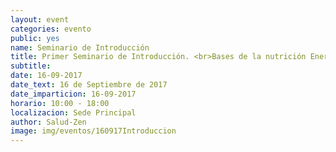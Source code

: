 ```yaml
---
layout: event
categories: evento
public: yes
name: Seminario de Introducción
title: Primer Seminario de Introducción. <br>Bases de la nutrición Energética y comida macrobiótica
subtitle:
date: 16-09-2017
date_text: 16 de Septiembre de 2017
date_imparticion: 16-09-2017
horario: 10:00 - 18:00
localizacion: Sede Principal
author: Salud-Zen
image: img/eventos/160917Introduccion
---
```

